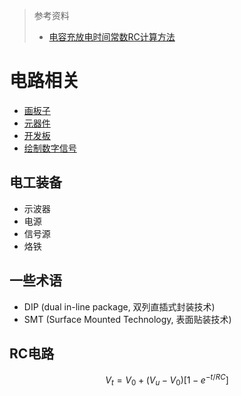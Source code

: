 > 参考资料
>
> - [电容充放电时间常数RC计算方法](https://blog.csdn.net/xuhao0258/article/details/116260327)

# 电路相关

- [画板子](./%E7%94%BB%E6%9D%BF%E5%AD%90/)
- [元器件](./%E5%85%83%E5%99%A8%E4%BB%B6/)
- [开发板](./%E5%BC%80%E5%8F%91%E6%9D%BF/)
- [绘制数字信号](https://lgl88911.github.io/2020/05/22/%E6%95%B0%E5%AD%97%E7%94%B5%E8%B7%AF%E6%B3%A2%E5%BD%A2%E5%9B%BE%E7%BB%98%E5%88%B6%E5%B7%A5%E5%85%B7WaveDrom%E7%AE%80%E4%BB%8B/)



## 电工装备

- 示波器
- 电源
- 信号源
- 烙铁



## 一些术语

- DIP (dual in-line package, 双列直插式封装技术)
- SMT (Surface Mounted Technology, 表面贴装技术)



## RC电路

$$
V_t = V_0 + (V_u - V_0)[1 - e^{-t/RC}]
$$